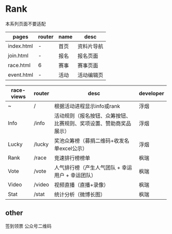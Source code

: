# Rank
本系列页面不要适配

pages | router | name | desc
---|---|---|---
index.html | - | 首页 | 资料片导航
join.html | - | 报名 | 报名页面
race.html | 6 | 赛事 | 赛事页面
event.html | - | 活动 | 活动编辑页

race-views | router | desc | developer
---|---|---|---
~ | / | 根据活动进程显示info或rank | 浮烟
Info | /info | 活动规则（报名按钮、众筹按钮、比赛规则、奖项设置、赞助商奖品展示） | 浮烟
Lucky | /lucky | 奖池众筹榜（募捐二维码+收发名单excel公示） | 浮烟
Rank | /race | 竞速排行榜榜单 | 枫瑞
Vote | /vote | 人气排行榜（产生人气团队 + 幸运用户 + 幸运团队） | 枫瑞
Video | /video | 视频直播（直播+录像） | 枫瑞
Stat | /stat | 统计分析（微博长图） | 枫瑞

## other
签到领票
公众号二维码